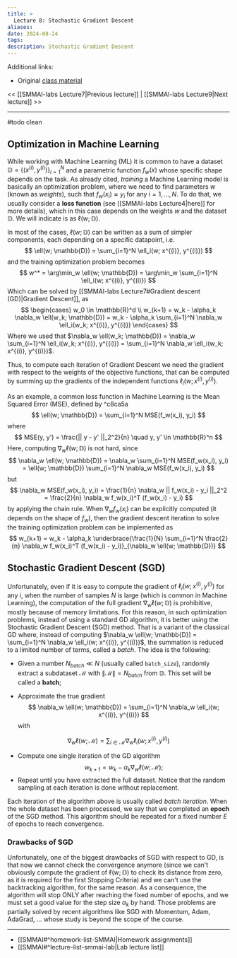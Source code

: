 ```yaml
---
title: >
  Lecture 8: Stochastic Gradient Descent
aliases: 
date: 2024-08-24
tags: 
description: Stochastic Gradient Descent
---
```

Additional links: 
 - Original [class material](https://www.evangelistadavide.com/teaching/)

<< [[SMMAI-labs Lecture7|Previous lecture]] | [[SMMAI-labs Lecture9|Next lecture]] >>

---
#todo clean
## Optimization in Machine Learning
While working with Machine Learning (ML) it is common to have a dataset $\mathbb{D} = \{ (x^{(i)}, y^{(i)}) \}_{i=1}^N$ and a parametric function $f_w(x)$ whose specific shape depends on the task. As already cited, _training_ a Machine Learning model is basically an optimization problem, where we need to find parameters $w$ (known as *weights*), such that $f_w(x_i) \approx y_i$ for any $i = 1, \dots, N$. To do that, we usually consider a **loss function** (see [[SMMAI-labs Lecture4|here]] for more details), which in this case depends on the weights $w$ and the dataset $\mathbb{D}$. We will indicate is as $\ell(w; \mathbb{D})$.

In most of the cases, $\ell(w; \mathbb{D})$ can be written as a sum of simpler components, each depending on a specific datapoint, i.e.
$$
	\ell(w; \mathbb{D}) = \sum_{i=1}^N \ell_i(w; x^{(i)}, y^{(i)})
$$
and the training optimization problem becomes
$$
	w^* = \arg\min_w \ell(w; \mathbb{D}) = \arg\min_w  \sum_{i=1}^N \ell_i(w; x^{(i)}, y^{(i)})
$$
Which can be solved by [[SMMAI-labs Lecture7#Gradient descent (GD)|Gradient Descent]], as
$$
	\begin{cases}
		w_0 \in \mathbb{R}^d \\
		w_{k+1} = w_k - \alpha_k \nabla_w \ell(w_k; \mathbb{D}) = w_k - \alpha_k \sum_{i=1}^N \nabla_w \ell_i(w_k; x^{(i)}, y^{(i)})
	\end{cases}
$$
Where we used that $\nabla_w \ell(w_k; \mathbb{D}) = \nabla_w \sum_{i=1}^N \ell_i(w_k; x^{(i)}, y^{(i)}) = \sum_{i=1}^N \nabla_w \ell_i(w_k; x^{(i)}, y^{(i)})$.

Thus, to compute each iteration of Gradient Descent we need the gradient with respect to the weights of the objective functions, that can be computed by summing up the gradients of the independent functions $\ell_i(w; x^{(i)}, y^{(i)})$.

As an example, a common loss function in Machine Learning is the Mean Squared Error (MSE), defined by ^c8ca5a
$$
	\ell(w; \mathbb{D}) = \sum_{i=1}^N MSE(f_w(x_i), y_i)
$$
where
$$
	MSE(y, y') = \frac{|| y - y' ||_2^2}{n} \quad y, y' \in \mathbb{R}^n
$$
Here, computing $\nabla_w \ell(w; \mathbb{D})$ is not hard, since
$$
	\nabla_w \ell(w; \mathbb{D}) = \nabla_w \sum_{i=1}^N MSE(f_w(x_i), y_i) = \ell(w; \mathbb{D}) \sum_{i=1}^N \nabla_w MSE(f_w(x_i), y_i)
$$
but
$$
	\nabla_w MSE(f_w(x_i), y_i) = \frac{1}{n} \nabla_w || f_w(x_i) - y_i ||_2^2 = \frac{2}{n} \nabla_w f_w(x_i)^T (f_w(x_i) - y_i)
$$
by applying the chain rule. When $\nabla_w f_w(x_i)$ can be explicitly computed (it depends on the shape of $f_w$), then the gradient descent iteration to solve the training optimization problem can be implemented as
$$
	w_{k+1} = w_k - \alpha_k \underbrace{\frac{1}{N} \sum_{i=1}^N \frac{2}{n} \nabla_w f_w(x_i)^T (f_w(x_i) - y_i)}_{\nabla_w \ell(w; \mathbb{D})}
$$
## Stochastic Gradient Descent (SGD)
Unfortunately, even if it is easy to compute the gradient of $\ell_i(w; x^{(i)}, y^{(i)})$ for any $i$, when the number of samples $N$ is large (which is common in Machine Learning), the computation of the full gradient $\nabla_w \ell(w; \mathbb{D})$ is prohibitive, mostly because of memory limitations. For this reason, in such optimization problems, instead of using a standard GD algorithm, it is better using the Stochastic Gradient Descent (SGD) method. That is a variant of the classical GD where, instead of computing $\nabla_w \ell(w; \mathbb{D}) = \sum_{i=1}^N \nabla_w \ell_i(w; x^{(i)}, y^{(i)})$, the summation is reduced to a limited number of terms, called a *batch*. The idea is the following:

* Given a number $N_{batch} \ll N$ (usually called `batch_size`), randomly extract a subdataset $\mathcal{M}$ with $\|\mathcal{M}\| = N_{batch}$ from $\mathbb{D}$. This set will be called a **batch**;
	
* Approximate the true gradient 
    $$
      \nabla_w \ell(w; \mathbb{D}) = \sum_{i=1}^N \nabla_w \ell_i(w; x^{(i)}, y^{(i)})
    $$
    with

$$
\nabla_w \ell(w; \mathcal{M}) = \sum_{i\in \mathcal{M}} \nabla_w \ell_i(w; x^{(i)}, y^{(i)})
$$
	
* Compute one single iteration of the GD algorithm 
   $$ 
   w_{k+1} = w_k - \alpha_k \nabla_w \ell(w; \mathcal{M});
   $$
* Repeat until you have extracted the full dataset. Notice that the random sampling at each iteration is done without replacement.

Each iteration of the algorithm above is usually called *batch iteration*. When the whole dataset has been processed, we say that we completed an **epoch** of the SGD method. This algorithm should be repeated for a fixed number $E$ of epochs to reach convergence.


### Drawbacks of SGD
Unfortunately, one of the biggest drawbacks of SGD with respect to GD, is that now we cannot check the convergence anymore (since we can't obviously compute the gradient of $\ell(w; \mathbb{D})$ to check its distance from zero, as it is required for the first Stopping Criteria) and we can't use the backtracking algorithm, for the same reason. As a consequence, the algorithm will stop ONLY after reaching the fixed number of epochs, and we must set a good value for the step size $\alpha_k$ by hand. Those problems are partially solved by recent algorithms like SGD with Momentum, Adam, AdaGrad, ... whose study is beyond the scope of the course.


---
- [[SMMAI#^homework-list-SMMAI|Homework assignments]]
- [[SMMAI#^lecture-list-smmai-lab|Lab lecture list]]